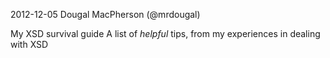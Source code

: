 2012-12-05 
Dougal MacPherson (@mrdougal)

My XSD survival guide
A list of *helpful* tips, from my experiences in dealing with XSD